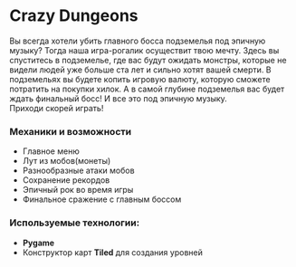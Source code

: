 # Crazy Dungeons

Вы всегда хотели убить главного босса подземелья под эпичную музыку?
Тогда наша игра-рогалик осуществит твою мечту.
Здесь вы спуститесь в подземелье, где вас будут ожидать монстры, которые не видели людей уже больше ста лет и сильно хотят вашей смерти.
В подземельях вы будете копить игровую валюту, которую сможете потратить на покупки хилок.
А в самой глубине подземелья вас будет ждать финальный босс!
И все это под эпичную музыку.  
Приходи скорей играть!
### Механики и возможности
+ Главное меню
+ Лут из мобов(монеты)
+ Разнообразные атаки мобов
+ Сохранение рекордов
+ Эпичный рок во время игры
+ Финальное сражение с главным боссом
### Используемые технологии:
+ **Pygame**
+ Конструктор карт **Tiled** для создания уровней